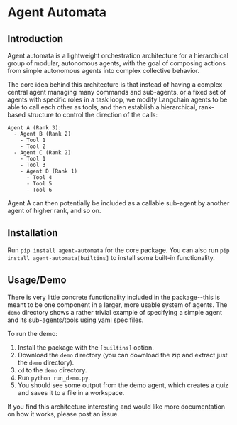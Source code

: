 # Agent Automata

## Introduction
Agent automata is a lightweight orchestration architecture for a hierarchical group of modular, autonomous agents, with the goal of composing actions from simple autonomous agents into complex collective behavior.

The core idea behind this architecture is that instead of having a complex central agent managing many commands and sub-agents, or a fixed set of agents with specific roles in a task loop, we modify Langchain agents to be able to call each other as tools, and then establish a hierarchical, rank-based structure to control the direction of the calls:
```
Agent A (Rank 3):
  - Agent B (Rank 2)
    - Tool 1
    - Tool 2
  - Agent C (Rank 2)
    - Tool 1
    - Tool 3
    - Agent D (Rank 1)
      - Tool 4
      - Tool 5
      - Tool 6
```
Agent A can then potentially be included as a callable sub-agent by another agent of higher rank, and so on.

## Installation
Run `pip install agent-automata` for the core package.
You can also run `pip install agent-automata[builtins]` to install some built-in functionality.

## Usage/Demo
There is very little concrete functionality included in the package--this is meant to be one component in a larger, more usable system of agents. The `demo` directory shows a rather trivial example of specifying a simple agent and its sub-agents/tools using yaml spec files.

To run the demo:
1. Install the package with the `[builtins]` option.
2. Download the `demo` directory (you can download the zip and extract just the `demo` directory).
3. `cd` to the `demo` directory.
4. Run `python run_demo.py`.
5. You should see some output from the demo agent, which creates a quiz and saves it to a file in a workspace.

If you find this architecture interesting and would like more documentation on how it works, please post an issue.
